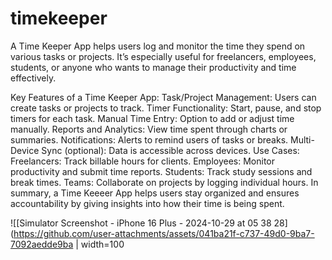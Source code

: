 # timekeeper

A Time Keeper App helps users log and monitor the time they spend on various tasks or projects. It’s especially useful for freelancers, employees, students, or anyone who wants to manage their productivity and time effectively.

Key Features of a Time Keeper App:
Task/Project Management: Users can create tasks or projects to track.
Timer Functionality: Start, pause, and stop timers for each task.
Manual Time Entry: Option to add or adjust time manually.
Reports and Analytics: View time spent through charts or summaries.
Notifications: Alerts to remind users of tasks or breaks.
Multi-Device Sync (optional): Data is accessible across devices.
Use Cases:
Freelancers: Track billable hours for clients.
Employees: Monitor productivity and submit time reports.
Students: Track study sessions and break times.
Teams: Collaborate on projects by logging individual hours.
In summary, a Time Keeeer App helps users stay organized and ensures accountability by giving insights into how their time is being spent.




![[Simulator Screenshot - iPhone 16 Plus - 2024-10-29 at 05 38 28](https://github.com/user-attachments/assets/041ba21f-c737-49d0-9ba7-7092aedde9ba | width=100



